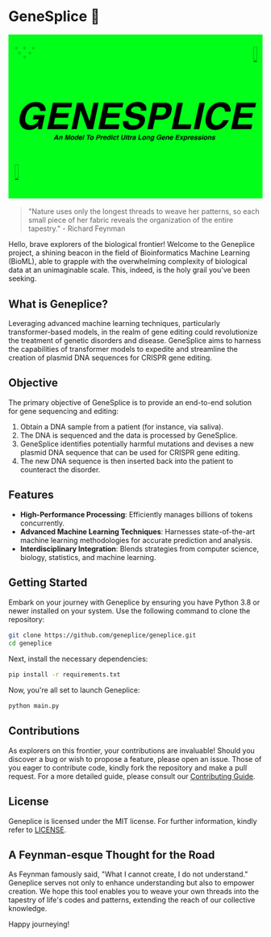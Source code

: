 # GeneSplice 🧬 

![GeneSpliceBanner](genesplice-banner.png)

> "Nature uses only the longest threads to weave her patterns, so each small piece of her fabric reveals the organization of the entire tapestry." - Richard Feynman

Hello, brave explorers of the biological frontier! Welcome to the Geneplice project, a shining beacon in the field of Bioinformatics Machine Learning (BioML), able to grapple with the overwhelming complexity of biological data at an unimaginable scale. This, indeed, is the holy grail you've been seeking.

## What is Geneplice?

Leveraging advanced machine learning techniques, particularly transformer-based models, in the realm of gene editing could revolutionize the treatment of genetic disorders and disease. GeneSplice aims to harness the capabilities of transformer models to expedite and streamline the creation of plasmid DNA sequences for CRISPR gene editing.

## Objective

The primary objective of GeneSplice is to provide an end-to-end solution for gene sequencing and editing:

1. Obtain a DNA sample from a patient (for instance, via saliva).
2. The DNA is sequenced and the data is processed by GeneSplice.
3. GeneSplice identifies potentially harmful mutations and devises a new plasmid DNA sequence that can be used for CRISPR gene editing.
4. The new DNA sequence is then inserted back into the patient to counteract the disorder.

## Features

- **High-Performance Processing**: Efficiently manages billions of tokens concurrently.
- **Advanced Machine Learning Techniques**: Harnesses state-of-the-art machine learning methodologies for accurate prediction and analysis.
- **Interdisciplinary Integration**: Blends strategies from computer science, biology, statistics, and machine learning.

## Getting Started

Embark on your journey with Geneplice by ensuring you have Python 3.8 or newer installed on your system. Use the following command to clone the repository:

```bash
git clone https://github.com/geneplice/geneplice.git
cd geneplice
```

Next, install the necessary dependencies:

```bash
pip install -r requirements.txt
```

Now, you're all set to launch Geneplice:

```bash
python main.py
```

## Contributions

As explorers on this frontier, your contributions are invaluable! Should you discover a bug or wish to propose a feature, please open an issue. Those of you eager to contribute code, kindly fork the repository and make a pull request. For a more detailed guide, please consult our [Contributing Guide](CONTRIBUTING.md).

## License

Geneplice is licensed under the MIT license. For further information, kindly refer to [LICENSE](LICENSE.md).

## A Feynman-esque Thought for the Road

As Feynman famously said, "What I cannot create, I do not understand." Geneplice serves not only to enhance understanding but also to empower creation. We hope this tool enables you to weave your own threads into the tapestry of life's codes and patterns, extending the reach of our collective knowledge.

Happy journeying!




